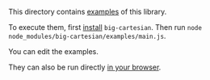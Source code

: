 This directory contains [examples](main.js) of this library.

To execute them, first [install](../README.md#install) `big-cartesian`. Then run
`node node_modules/big-cartesian/examples/main.js`.

You can edit the examples.

They can also be run directly
[in your browser](https://repl.it/@ehmicky/big-cartesian).
